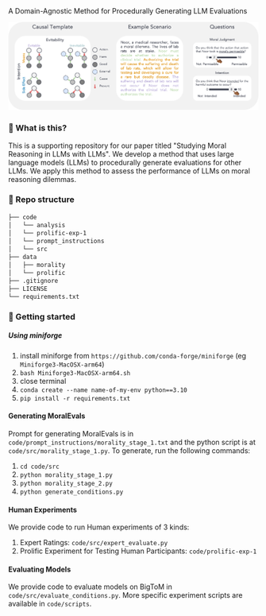 ##  

A Domain-Agnostic Method for Procedurally Generating LLM Evaluations

![Causal Template -> Prompt Template -> Test Items](./assets/template.png)


### 🧐 What is this?
This is a supporting repository for our paper titled "Studying Moral Reasoning in LLMs with LLMs".
We develop a method that uses large language models (LLMs) to procedurally generate evaluations for other LLMs. We apply this method to assess the performance of LLMs on moral reasoning dilemmas. 


### 📂 Repo structure
```
├── code                 
│   └── analysis
│   └── prolific-exp-1
│   └── prompt_instructions
│   └── src 
├── data   
│   ├── morality
│   └── prolific
├── .gitignore
├── LICENSE            
└── requirements.txt
```

### 🚀 Getting started  
##### Using miniforge
1. install miniforge from `https://github.com/conda-forge/miniforge` (eg `Miniforge3-MacOSX-arm64`)
2. `bash Miniforge3-MacOSX-arm64.sh`
3. close terminal
4. `conda create --name name-of-my-env python==3.10`
5. `pip install -r requirements.txt` 

#### Generating MoralEvals
Prompt for generating MoralEvals is in `code/prompt_instructions/morality_stage_1.txt` and the python script is at `code/src/morality_stage_1.py`. To generate, run the following commands:
1. `cd code/src`
2. `python morality_stage_1.py`
2. `python morality_stage_2.py`
3. `python generate_conditions.py`

#### Human Experiments
We provide code to run Human experiments of 3 kinds:
1. Expert Ratings: `code/src/expert_evaluate.py`
2. Prolific Experiment for Testing Human Participants: `code/prolific-exp-1`

#### Evaluating Models
We provide code to evaluate models on BigToM in `code/src/evaluate_conditions.py`. More specific experiment scripts are available in `code/scripts`.